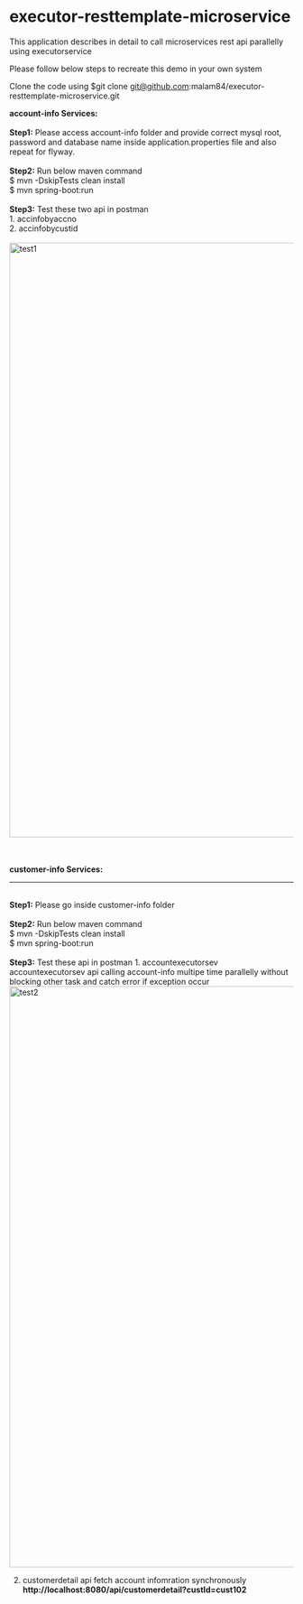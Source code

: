 # executor-resttemplate-microservice
This application describes  in detail to call microservices rest api parallelly using executorservice

Please follow below steps to recreate this demo in your own system

Clone the code using $git clone git@github.com:malam84/executor-resttemplate-microservice.git

<b>account-info Services: </b>
<br/><br/>
<b>Step1:</b> Please access account-info folder and provide correct mysql root, password and database name inside application.properties file and also repeat for flyway.
<br/><br/>
       <b>Step2:</b> Run below maven command <br/>
       $ mvn -DskipTests clean install<br/>
       $ mvn spring-boot:run
<br/><br/>
<b>Step3:</b> Test these two api in postman <br/>
       1. accinfobyaccno<br/>
       2. accinfobycustid <br/><br/>
       [](url)
<img width="1054" alt="test1" src="https://user-images.githubusercontent.com/42507151/138188907-6246939b-60b2-406b-8695-3a877a17e579.png">

<br/>
<br/>
<b>customer-info Services: </b>
<hr>
<br/>
<b>Step1:</b> Please go inside customer-info folder<br/><br/>
<b>Step2:</b> Run below maven command <br>
$ mvn -DskipTests clean install<br>
$ mvn spring-boot:run
<br/><br/>
<b>Step3:</b> Test these api in postman
1. accountexecutorsev <br>
   accountexecutorsev api calling account-info multipe time parallelly without blocking other task and catch error if exception occur <br/>
   <img width="1030" alt="test2" src="https://user-images.githubusercontent.com/42507151/138189957-6cf38a54-7ec9-4d3a-b4aa-eedd1e6f6d08.png">
 
2. customerdetail api fetch account infomration synchronously <br>
   <b> http://localhost:8080/api/customerdetail?custId=cust102 </b>

